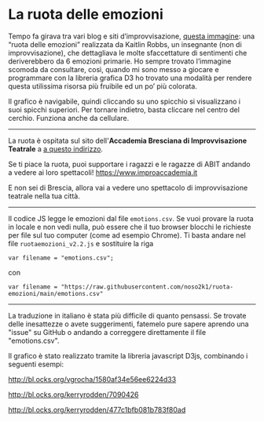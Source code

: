 # La ruota delle emozioni

Tempo fa girava tra vari blog e siti d’improvvisazione, [questa immagine](https://9gag.com/gag/a67wq2q): una “ruota delle emozioni” realizzata da Kaitlin Robbs, un insegnante (non di improvvisazione), che dettagliava le molte sfaccettature di sentimenti che deriverebbero da 6 emozioni primarie. Ho sempre trovato l’immagine scomoda da consultare, così, quando mi sono messo a giocare e programmare con la libreria grafica D3 ho trovato una modalità per rendere questa utilissima risorsa più fruibile ed un po’ più colorata.

Il grafico è navigabile, quindi cliccando su uno spicchio si visualizzano i suoi spicchi superiori. Per tornare indietro, basta cliccare nel centro del cerchio. Funziona anche da cellulare.


----

La ruota è ospitata sul sito dell'**Accademia Bresciana di Improvvisazione Teatrale** a [a questo indirizzo](http://www.improaccademia.it/ruota-delle-emozioni/).

Se ti piace la ruota, puoi supportare i ragazzi e le ragazze di ABIT andando a vedere ai loro spettacoli! https://www.improaccademia.it

E non sei di Brescia, allora vai a vedere uno spettacolo di improvvisazione teatrale nella tua città.

----

Il codice JS legge le emozioni dal file `emotions.csv`. Se vuoi provare la ruota in locale e non vedi nulla, può essere che il tuo browser blocchi le richieste per file sul tuo computer (come ad esempio Chrome). Ti basta andare nel file `ruotaemozioni_v2.2.js` e sostituire la riga

`var filename = "emotions.csv";`

con

`var filename = "https://raw.githubusercontent.com/noso2k1/ruota-emozioni/main/emotions.csv"`

---

La traduzione in italiano è stata più difficile di quanto pensassi. Se trovate delle inesattezze o avete suggerimenti, fatemelo pure sapere aprendo una "issue" su GitHub o andando a correggere direttamente il file "emotions.csv".



Il grafico è stato realizzato tramite la libreria javascript D3js, combinando i seguenti esempi:

http://bl.ocks.org/vgrocha/1580af34e56ee6224d33

http://bl.ocks.org/kerryrodden/7090426

http://bl.ocks.org/kerryrodden/477c1bfb081b783f80ad
